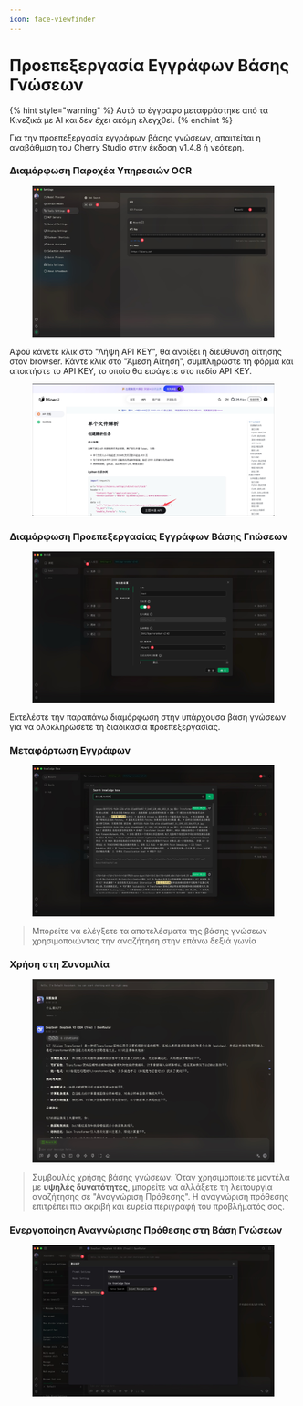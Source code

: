 ```yaml
---
icon: face-viewfinder
---
```

# Προεπεξεργασία Εγγράφων Βάσης Γνώσεων


{% hint style="warning" %}
Αυτό το έγγραφο μεταφράστηκε από τα Κινεζικά με AI και δεν έχει ακόμη ελεγχθεί.
{% endhint %}




Για την προεπεξεργασία εγγράφων βάσης γνώσεων, απαιτείται η αναβάθμιση του Cherry Studio στην έκδοση v1.4.8 ή νεότερη.

### Διαμόρφωση Παροχέα Υπηρεσιών OCR

<figure><img src="../.gitbook/assets/CleanShot 2025-06-03 at 11.50.10@2x (1).jpg" alt=""><figcaption></figcaption></figure>

Αφού κάνετε κλικ στο "Λήψη API KEY", θα ανοίξει η διεύθυνση αίτησης στον browser. Κάντε κλικ στο "Άμεση Αίτηση", συμπληρώστε τη φόρμα και αποκτήστε το API KEY, το οποίο θα εισάγετε στο πεδίο API KEY.

<figure><img src="../.gitbook/assets/CleanShot 2025-06-03 at 11.51.55@2x.jpg" alt=""><figcaption></figcaption></figure>

### Διαμόρφωση Προεπεξεργασίας Εγγράφων Βάσης Γnώσεων

<figure><img src="../.gitbook/assets/CleanShot 2025-06-03 at 20.01.03@2x.jpg" alt=""><figcaption></figcaption></figure>

Εκτελέστε την παραπάνω διαμόρφωση στην υπάρχουσα βάση γνώσεων για να ολοκληρώσετε τη διαδικασία προεπεξεργασίας.

### Μεταφόρτωση Εγγράφων

<figure><img src="../.gitbook/assets/CleanShot 2025-06-03 at 12.01.59@2x.jpg" alt=""><figcaption></figcaption></figure>

> Μπορείτε να ελέγξετε τα αποτελέσματα της βάσης γνώσεων χρησιμοποιώντας την αναζήτηση στην επάνω δεξιά γωνία

### Χρήση στη Συνομιλία

<figure><img src="../.gitbook/assets/CleanShot 2025-06-03 at 14.11.00@2x.jpg" alt=""><figcaption></figcaption></figure>

> Συμβουλές χρήσης βάσης γνώσεων: Όταν χρησιμοποιείτε μοντέλα με **υψηλές δυνατότητες**, μπορείτε να αλλάξετε τη λειτουργία αναζήτησης σε "Αναγνώριση Πρόθεσης". Η αναγνώριση πρόθεσης επιτρέπει πιο ακριβή και ευρεία περιγραφή του προβλήματός σας.

### Ενεργοποίηση Αναγνώρισης Πρόθεσης στη Βάση Γνώσεων

<figure><img src="../.gitbook/assets/CleanShot 2025-06-03 at 14.12.47@2x.jpg" alt=""><figcaption></figcaption></figure>